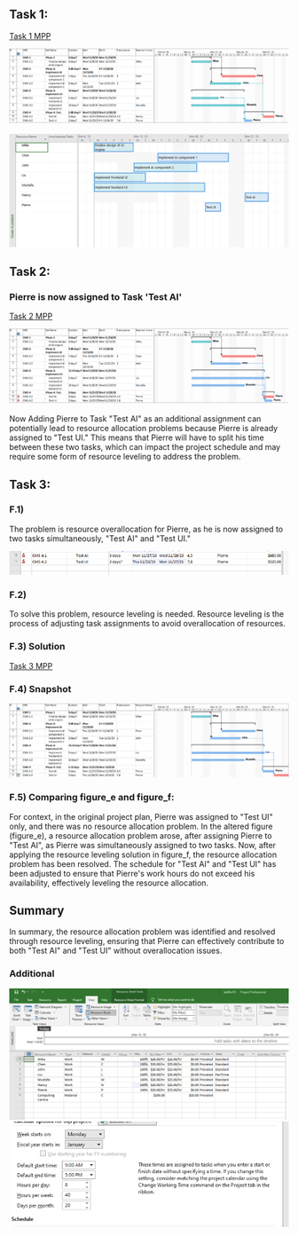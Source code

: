


## Task 1:

[Task 1 MPP](assets/img/lab08a.mpp)

![figure_b](assets/img/figure_b.png)


![Outline](assets/img/AlternativeOutline.png)

## Task 2:
### Pierre is now assigned to Task 'Test AI'

[Task 2 MPP](assets/img/lab08d.mpp)

![figure_e](assets/img/figure_e.png)


Now Adding Pierre to Task "Test AI" as an additional assignment can potentially lead to resource allocation problems because Pierre is already assigned to "Test UI." This means that Pierre will have to split his time between these two tasks, which can impact the project schedule and may require some form of resource leveling to address the problem.


## Task 3: 


### F.1) 
The problem is resource overallocation for Pierre, as he is now assigned to two tasks simultaneously, "Test AI" and "Test UI."

![Overallocation](assets/img/Overallocation.png)

### F.2) 
To solve this problem, resource leveling is needed. Resource leveling is the process of adjusting task assignments to avoid overallocation of resources.

###  F.3) Solution

[Task 3 MPP](assets/img/lab08f.mpp)


### F.4) Snapshot

![figure_f](assets/img/figure_f.png)

### F.5) Comparing figure_e and figure_f:

For context, in the original project plan, Pierre was assigned to "Test UI" only, and there was no resource allocation problem.
In the altered figure (figure_e), a resource allocation problem arose, after assigning Pierre to "Test AI", as Pierre was simultaneously assigned to two tasks.
Now, after applying the resource leveling solution in figure_f, the resource allocation problem has been resolved. The schedule for "Test AI" and "Test UI" has been adjusted to ensure that Pierre's work hours do not exceed his availability, effectively leveling the resource allocation.


## Summary
In summary, the resource allocation problem was identified and resolved through resource leveling, ensuring that Pierre can effectively contribute to both "Test AI" and "Test UI" without overallocation issues.




### Additional

![workHours](assets/img/WorkHours.png)
![Cofig](assets/img/Config.png)